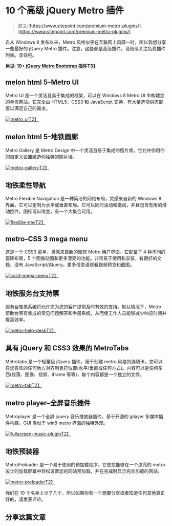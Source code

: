 # 10 个高级 jQuery Metro 插件

> 原文:[https://www.sitepoint.com/premium-metro-plugins/](https://www.sitepoint.com/premium-metro-plugins/)

自从 Windows 8 发布以来，Metro 风格似乎在互联网上风靡一时，所以我想分享一些最好的 jQuery Metro 插件。注意，这些都是高级插件，请继续关注免费插件列表。享受吧。

**另见: [10+ jQuery Metro Bootstrap 插件](http://www.jquery4u.com/bootstraps/metro-bootstraps/)T3】**

## melon html 5–Metro UI

Metro UI 是一个灵活且易于集成的框架，可以在 Windows 8 Metro UI 中构建您的单页网站。它完全由 HTML5、CSS3 和 JavaScript 支持，有大量选项供您配置以满足自己的需求。

[![metro_ui](../Images/9f8143b0f90e20d6417ab6db797d3023.png)T2】](http://codecanyon.net/item/melonhtml5-metro-ui/2986068?ref=sdeering)

## melon html 5–地铁画廊

Metro Gallery 是 Metro Design 中一个灵活且易于集成的照片库。它允许你用你的自定义设置建造你独特的照片墙。

[![metro-gallery](../Images/78b7892c9ad49bf6f2af3687fea99879.png)T2】](http://codecanyon.net/item/melonhtml5-metro-gallery/3579821?ref=sdeering)

## 地铁柔性导航

Metro Flexible Navigation 是一种简洁的网格布局，灵感来自新的 Windows 8 界面。它可以定制为水平或垂直布局。它可以同时滚动和拖动，并且包含有用的滑动控件。图标可以改变，有一个大集合可用。

[![flexible-nav](../Images/0d387f5fc88a82d5644ba08cf57c1b66.png)T2】](http://codecanyon.net/item/-metro-flexible-navigation/2796746?ref=sdeering)

## metro–CSS 3 mega menu

这是一个 CSS3 菜单，灵感来自新的微软 Metro 用户界面。它配备了 4 种不同的瓷砖布局，5 个图像动画和更多漂亮的功能。非常易于使用和安装，有很好的文档，没有 JavaScript/jQuery。更多信息请观看视频预览和截图。

[![css3-mega-menu](../Images/91ec0b33b4400b8a06b11280059f7c22.png)T2】](http://codecanyon.net/item/metro-css3-mega-menu/1402313?ref=sdeering)

## 地铁服务台支持票

服务台售票系统将允许您为您的客户提供及时有效的支持。默认情况下，Metro 帮助台带有集成的常见问题解答和手册系统，从而使工作人员能够减少响应时间并提高效率。

[![metro-help-desk](../Images/989f46a2e2c8d43053489b9c3cacc944.png)T2】](http://codecanyon.net/item/metro-help-desk-support-tickets/3281394?ref=sdeering)

## 具有 jQuery 和 CSS3 效果的 MetroTabs

Metrotabs 是一个轻量级 jQuery 插件，用于创建 metro 风格的选项卡。您可以在您喜欢的任何地方对齐制表符位置(水平/垂直或任何方式)。内容可以是任何东西(段落、图像、视频、iframe 等等)，每个内容都是一个独立的文件。

[![metro-tab](../Images/7eafc67b896f9c278dffef23434b3af6.png)T2】](http://codecanyon.net/item/metrotabs-with-jquery-and-css3-effects/2439434?ref=sdeering)

## metro player–全屏音乐插件

Metroplayer 是一个全屏 jquery 音乐播放器插件。基于开源的 jplayer 多媒体插件构建。GUI 类似于 win8 metro 界面的独特外观。

[![fullscreen-music-plugin](../Images/88da9e04b813cb4d0db7b5dc5f2616f4.png)T2】](http://codecanyon.net/item/metroplayer-fullscreen-music-plugin/3668200?sso?ref=sdeering)

## 地铁预装器

MetroPreloader 是一个易于使用的预加载程序，它使您能够在一个漂亮的 metro 设计的加载屏幕中轻松设置您的网站预加载，并在完成时显示完全加载的网站。

[![metro-preloader](../Images/38cb3d49cd2c47eb082f7e6abe3faf4b.png)T2】](http://codecanyon.net/item/metro-preloader/3786559?ref=sdeering)

我们在 10 个名单上少了几个，所以如果你有一个想要分享或者知道任何其他真正好的，请发表评论。

## 分享这篇文章